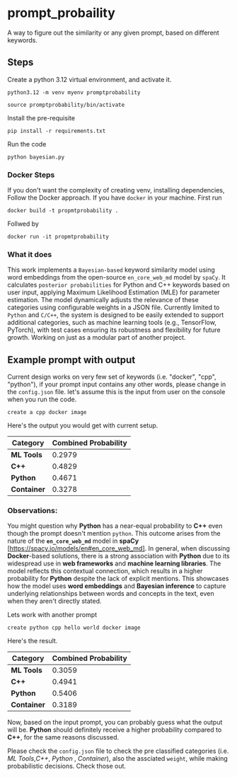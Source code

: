 # prompt_probaility
A way to figure out the similarity or any given prompt, based on different keywords.

## Steps
Create a python 3.12 virtual environment, and activate it.
```
python3.12 -m venv myenv promptprobability

source promptprobability/bin/activate
```


Install the pre-requisite
```
pip install -r requirements.txt
```

Run the code 

```
python bayesian.py
```
### Docker Steps
If you don't want the complexity of creating venv, installing dependencies, Follow the Docker approach. If you have `docker` in your machine. First run

```
docker build -t propmtprobability .
```
Follwed by 
```
docker run -it propmtprobability
```
### What it does
This work implements a `Bayesian-based` keyword similarity model using word embeddings from the open-source `en_core_web_md` model by `spaCy`. It calculates `posterior probabilities` for Python and C++ keywords based on user input, applying Maximum Likelihood Estimation (MLE) for parameter estimation. The model dynamically adjusts the relevance of these categories using configurable weights in a JSON file. Currently limited to `Python` and `C/C++`, the system is designed to be easily extended to support additional categories, such as machine learning tools (e.g., TensorFlow, PyTorch), with test cases ensuring its robustness and flexibility for future growth. Working on just as a modular part of another project.

## Example prompt with output
Current design works on very few set of keywords (i.e. "docker", "cpp", "python"), if your prompt input contains any other words, please change in the `config.json` file.
let's assume this is the input from user on the console when you run the code.
```
create a cpp docker image
```
Here's the output you would get with current setup.

| **Category**   | **Combined Probability** |
|----------------|--------------------------|
| **ML Tools**   | 0.2979                   |
| **C++**        | 0.4829                   |
| **Python**     | 0.4671                   |
| **Container**  | 0.3278                   |

### Observations:
You might question why **Python** has a near-equal probability to **C++** even though the prompt doesn't mention `python`. This outcome arises from the nature of the **`en_core_web_md`** model in **spaCy** [https://spacy.io/models/en#en_core_web_md]. In general, when discussing **Docker**-based solutions, there is a strong association with **Python** due to its widespread use in **web frameworks** and **machine learning libraries**.
The model reflects this contextual connection, which results in a higher probability for **Python** despite the lack of explicit mentions. This showcases how the model uses **word embeddings** and **Bayesian inference** to capture underlying relationships between words and concepts in the text, even when they aren't directly stated.

Lets work with another prompt
```
create python cpp hello world docker image
```
Here's the result.

| **Category**   | **Combined Probability** |
|----------------|--------------------------|
| **ML Tools**   | 0.3059                  |
| **C++**        | 0.4941                  |
| **Python**     | 0.5406                  |
| **Container**  | 0.3189                  |

Now, based on the input prompt, you can probably guess what the output will be. **Python** should definitely receive a higher probability compared to **C++**, for the same reasons discussed.

Please check the `config.json` file to check the pre classified categories (i.e. *ML Tools*,*C++*, *Python* , *Container*), also the assciated `weight`, while making probabilistic decisions. Check those out.  



